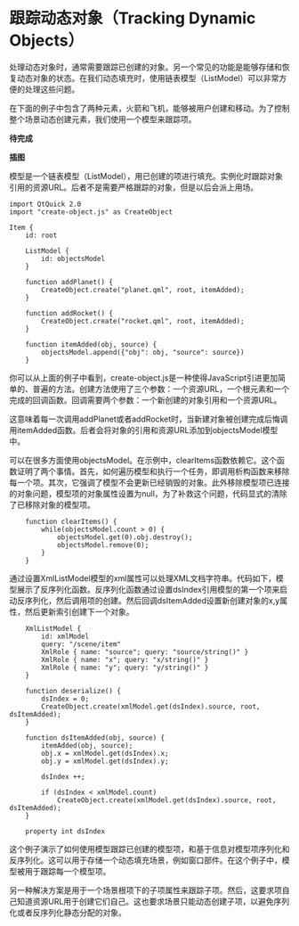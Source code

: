 # 跟踪动态对象（Tracking Dynamic Objects）

处理动态对象时，通常需要跟踪已创建的对象。另一个常见的功能是能够存储和恢复动态对象的状态。在我们动态填充时，使用链表模型（ListModel）可以非常方便的处理这些问题。

在下面的例子中包含了两种元素，火箭和飞机，能够被用户创建和移动。为了控制整个场景动态创建元素，我们使用一个模型来跟踪项。

**待完成**

**插图**

模型是一个链表模型（ListModel），用已创建的项进行填充。实例化时跟踪对象引用的资源URL。后者不是需要严格跟踪的对象，但是以后会派上用场。

```
import QtQuick 2.0
import "create-object.js" as CreateObject

Item {
    id: root

    ListModel {
        id: objectsModel
    }

    function addPlanet() {
        CreateObject.create("planet.qml", root, itemAdded);
    }

    function addRocket() {
        CreateObject.create("rocket.qml", root, itemAdded);
    }

    function itemAdded(obj, source) {
        objectsModel.append({"obj": obj, "source": source})
    }
```

你可以从上面的例子中看到，create-object.js是一种使得JavaScript引进更加简单的、普遍的方法。创建方法使用了三个参数：一个资源URL，一个根元素和一个完成的回调函数。回调需要两个参数：一个新创建的对象引用和一个资源URL。

这意味着每一次调用addPlanet或者addRocket时，当新建对象被创建完成后悔调用itemAdded函数。后者会将对象的引用和资源URL添加到objectsModel模型中。

可以在很多方面使用objectsModel。在示例中，clearItems函数依赖它。这个函数证明了两个事情。首先，如何遍历模型和执行一个任务，即调用析构函数来移除每一个项。其次，它强调了模型不会更新已经销毁的对象。此外移除模型项已连接的对象问题，模型项的对象属性设置为null，为了补救这个问题，代码显式的清除了已移除对象的模型项。

```
    function clearItems() {
        while(objectsModel.count > 0) {
            objectsModel.get(0).obj.destroy();
            objectsModel.remove(0);
        }
    }
```

通过设置XmlListModel模型的xml属性可以处理XML文档字符串。代码如下，模型展示了反序列化函数。反序列化函数通过设置dsIndex引用模型的第一个项来启动反序列化，然后调用项的创建。然后回调dsItemAdded设置新创建对象的x,y属性，然后更新索引创建下一个对象。

```
    XmlListModel {
        id: xmlModel
        query: "/scene/item"
        XmlRole { name: "source"; query: "source/string()" }
        XmlRole { name: "x"; query: "x/string()" }
        XmlRole { name: "y"; query: "y/string()" }
    }

    function deserialize() {
        dsIndex = 0;
        CreateObject.create(xmlModel.get(dsIndex).source, root, dsItemAdded);
    }

    function dsItemAdded(obj, source) {
        itemAdded(obj, source);
        obj.x = xmlModel.get(dsIndex).x;
        obj.y = xmlModel.get(dsIndex).y;

        dsIndex ++;

        if (dsIndex < xmlModel.count)
            CreateObject.create(xmlModel.get(dsIndex).source, root, dsItemAdded);
    }

    property int dsIndex
```

这个例子演示了如何使用模型跟踪已创建的模型项，和基于信息对模型项序列化和反序列化。这可以用于存储一个动态填充场景，例如窗口部件。在这个例子中，模型被用于跟踪每一个模型项。

另一种解决方案是用于一个场景根项下的子项属性来跟踪子项。然后，这要求项自己知道资源URL用于创建它们自己。这也要求场景只能动态创建子项，以避免序列化或者反序列化静态分配的对象。







